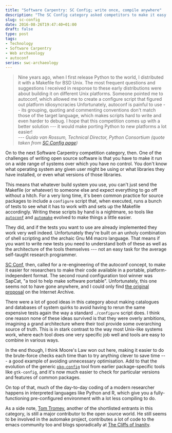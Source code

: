 ```yaml
---
title: "Software Carpentry: SC Config; write once, compile anywhere"
description: "The SC Config category asked competitors to make it easy to make software that runs on any platform. How did they get on?"
slug: sc-config
date: 2016-08-26T19:47:40+01:00
draft: false
type: post
tags:
- Technology
- Software Carpentry
- Web archaeology
- autoconf
series: swc-archaeology
---
```


> Nine years ago, when I first release Python to the world, I distributed it with a Makefile for BSD Unix. The most frequent questions and suggestions I received in response to these early distributions were about building it on different Unix platforms. Someone pointed me to autoconf, which allowed me to create a configure script that figured out platform idiosyncracies Unfortunately, autoconf is painful to use -- its grouping, quoting and commenting conventions don't match those of the target language, which makes scripts hard to write and even harder to debug. I hope that this competition comes up with a better solution --- it would make porting Python to new platforms a lot easier!  
> --- *Guido van Rossum, Technical Director, Python Consortium (quote taken from [SC Config page][SC Config])*

On to the next Software Carpentry competition category, then.
One of the challenges of writing open source software
is that you have to make it run on a wide range of systems
over which you have no control.
You don't know what operating system any given user might be using
or what libraries they have installed,
or even what versions of those libraries.

This means that whatever build system you use,
you can't just send the Makefile (or whatever) to someone else
and expect everything to go off without a hitch.
For a very long time,
it's been common practice for source packages to include a `configure` script
that, when executed, runs a bunch of tests to see what it has to work with
and sets up the Makefile accordingly.
Writing these scripts by hand is a nightmare,
so tools like [`autoconf`][autoconf] and [`automake`][automake] evolved
to make things a little easier.

They did, and if the tests you want to use are already implemented
they work very well indeed.
Unfortunately they're built on an unholy combination of
shell scripting and the archaic Gnu M4 macro language.
That means if you want to write new tests
you need to understand both of these
as well as the architecture of the tools themselves
--- not an easy task for the average self-taught research programmer.

[SC Conf][SC Config], then, called for a re-engineering of the autoconf concept,
to make it easier for researchers to make their code available
in a portable, platform-independent format.
The second round configuration tool winner was SapCat,
"a tool to help make software portable".
Unfortunately, this one seems not to have gone anywhere,
and I could only find [the original proposal][SapCat] on the Internet Archive.

[SapCat]: https://web.archive.org/web/20131130123139/http://homepages.rpi.edu/~toddr/Archives/2000/a04g-sapcat-final/SapCat/index.html

There were a lot of good ideas in this category
about making catalogues and databases of system quirks
to avoid having to rerun the same expensive tests again
the way a standard `./configure` script does.
I think one reason none of these ideas survived
is that they were overly ambitions,
imagining a grand architecture
where their tool provide some overarching source of truth.
This is in stark contrast to the way most Unix-like systems work,
where each tool does one very specific job well
and tools are easy to combine in various ways.

In the end though, I think Moore's Law won out here,
making it easier to do the brute-force checks each time
than to try anything clever to save time
--- a good example of avoiding unnecessary optimisation.
Add to that the evolution of the generic [`pkg-config`][pkg-config] tool
from earlier package-specific tools like `gtk-config`,
and it's now much easier to check for
particular versions and features of common packages.

On top of that,
much of the day-to-day coding of a modern researcher
happens in interpreted languages like Python and R,
which give you a fully-functioning pre-configured environment
with a lot less compiling to do.

As a side note, [Tom Tromey][],
another of the shortlisted entrants in this category,
is still a major contributor to the open source world.
He still seems to be involved in the automake project,
contributes a lot of code to the emacs community too
and blogs sporadically at [The Cliffs of Inanity][].

[SC Config]: https://web.archive.org/web/20071014042737/http://software-carpentry.com/sc_config/index.html
[autoconf]: https://www.gnu.org/software/autoconf/autoconf.html
[automake]: https://www.gnu.org/software/automake/
[SapCat]: https://web.archive.org/web/20131130123139/http://homepages.rpi.edu/~toddr/Archives/2000/a04g-sapcat-final/SapCat/index.html
[pkg-config]: https://www.freedesktop.org/wiki/Software/pkg-config/
[Tom Tromey]: https://github.com/tromey
[The Cliffs of Inanity]: http://tromey.com/blog/
